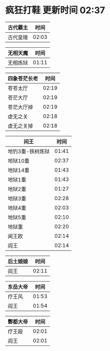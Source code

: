 # 疯狂打鞋 更新时间 02:37

| 古代霸主   | 时间    |
|--------|-------|
| 古代皇陵 | 02:03 |

| 无相天魔   | 时间    |
|--------|-------|
| 无相炼狱 | 01:11 |

| 四象苍茫长老   | 时间    |
|--------|-------|
| 苍苍太厅 | 02:19 |
| 苍茫大厅 | 02:19 |
| 苍茫大厅掉 | 02:19 |
| 虚无之关 | 02:18 |
| 虚无之关掉 | 02:18 |

| 间王   | 时间    |
|--------|-------|
| 地钓3重-铁树炼狱 | 01:41 |
| 地狱10重 | 02:37 |
| 地狱14重 | 01:43 |
| 地狱1重 | 01:43 |
| 地狱2重 | 01:27 |
| 地狱3重 | 02:28 |
| 地狱4重 | 02:03 |
| 地狱5重 | 02:10 |
| 地狱重 | 02:20 |
| 闻王欧 | 02:14 |
| 阎王 | 02:14 |

| 后土娘娘   | 时间    |
|--------|-------|
| 阎王 | 02:11 |

| 东岳大帝   | 时间    |
|--------|-------|
| 疗王风 | 01:53 |
| 阎王 | 01:54 |

| 酆都大帝   | 时间    |
|--------|-------|
| 疗王殴 | 02:01 |
| 阎王 | 02:01 |